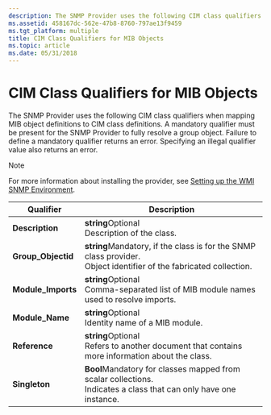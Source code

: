 ```yaml
---
description: The SNMP Provider uses the following CIM class qualifiers when mapping MIB object definitions to CIM class definitions.
ms.assetid: 458167dc-562e-47b8-8760-797ae13f9459
ms.tgt_platform: multiple
title: CIM Class Qualifiers for MIB Objects
ms.topic: article
ms.date: 05/31/2018
---
```


# CIM Class Qualifiers for MIB Objects

The SNMP Provider uses the following CIM class qualifiers when mapping MIB object definitions to CIM class definitions. A mandatory qualifier must be present for the SNMP Provider to fully resolve a group object. Failure to define a mandatory qualifier returns an error. Specifying an illegal qualifier value also returns an error.

> [!Note]  
> For more information about installing the provider, see [Setting up the WMI SNMP Environment](setting-up-the-wmi-snmp-environment.md).

 



| Qualifier           | Description                                                                                                                             |
|---------------------|-----------------------------------------------------------------------------------------------------------------------------------------|
| **Description**     | **string**Optional<br/> Description of the class.<br/>                                                                      |
| **Group\_Objectid** | **string**Mandatory, if the class is for the SNMP class provider.<br/> Object identifier of the fabricated collection.<br/> |
| **Module\_Imports** | **string**Optional<br/> Comma-separated list of MIB module names used to resolve imports.<br/>                              |
| **Module\_Name**    | **string**Optional<br/> Identity name of a MIB module.<br/>                                                                 |
| **Reference**       | **string**Optional<br/> Refers to another document that contains more information about the class.<br/>                     |
| **Singleton**       | **Bool**Mandatory for classes mapped from scalar collections.<br/> Indicates a class that can only have one instance.<br/>  |



 

 

 




